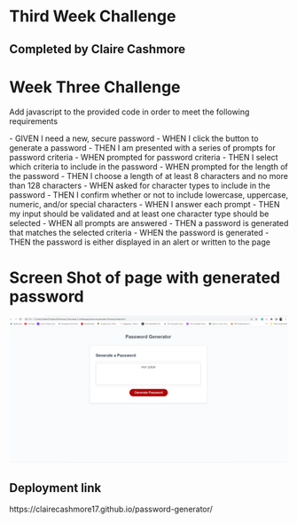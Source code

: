 # Third Week Challenge
<h2> Completed by Claire Cashmore</h2>
<p>
    <h1>Week Three Challenge</h1>
    <p> Add javascript to the provided code in order to meet the following requirements</p>
    - GIVEN I need a new, secure password
    - WHEN I click the button to generate a password
    - THEN I am presented with a series of prompts for password criteria
    - WHEN prompted for password criteria
    - THEN I select which criteria to include in the password
    - WHEN prompted for the length of the password
    - THEN I choose a length of at least 8 characters and no more than 128 characters
    - WHEN asked for character types to include in the password
    - THEN I confirm whether or not to include lowercase, uppercase, numeric, and/or special characters
    - WHEN I answer each prompt
    - THEN my input should be validated and at least one character type should be selected
    - WHEN all prompts are answered
    - THEN a password is generated that matches the selected criteria
    - WHEN the password is generated
    - THEN the password is either displayed in an alert or written to the page

# Screen Shot of page with generated password


<img src = "FinalScreenCap.png">


<h2> Deployment link </h2>
 https://clairecashmore17.github.io/password-generator/